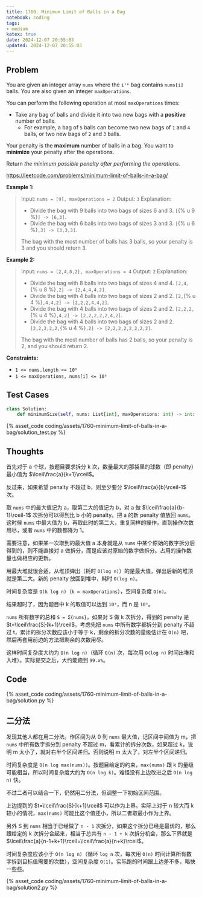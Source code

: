 ```yaml
---
title: 1760. Minimum Limit of Balls in a Bag
notebook: coding
tags:
- medium
katex: true
date: 2024-12-07 20:55:03
updated: 2024-12-07 20:55:03
---
```

## Problem

You are given an integer array `nums` where the `iᵗʰ` bag contains `nums[i]` balls. You are also given an integer `maxOperations`.

You can perform the following operation at most `maxOperations` times:

- Take any bag of balls and divide it into two new bags with a **positive** number of balls.
  - For example, a bag of `5` balls can become two new bags of `1` and `4` balls, or two new bags of `2` and `3` balls.

Your penalty is the **maximum** number of balls in a bag. You want to **minimize** your penalty after the operations.

Return _the minimum possible penalty after performing the operations_.

<https://leetcode.com/problems/minimum-limit-of-balls-in-a-bag/>

**Example 1:**

> Input: `nums = [9], maxOperations = 2`
> Output: `3`
> Explanation:
>
> - Divide the bag with 9 balls into two bags of sizes 6 and 3. `[`{% u 9 %}`] -> [6,3]`.
> - Divide the bag with 6 balls into two bags of sizes 3 and 3. `[`{% u 6 %}`,3] -> [3,3,3]`.
>
> The bag with the most number of balls has 3 balls, so your penalty is 3 and you should return 3.

**Example 2:**

> Input: `nums = [2,4,8,2], maxOperations = 4`
> Output: `2`
> Explanation:
>
> - Divide the bag with 8 balls into two bags of sizes 4 and 4. `[2,4,`{% u 8 %}`,2] -> [2,4,4,4,2]`.
> - Divide the bag with 4 balls into two bags of sizes 2 and 2. `[2,`{% u 4 %}`,4,4,2] -> [2,2,2,4,4,2]`.
> - Divide the bag with 4 balls into two bags of sizes 2 and 2. `[2,2,2,`{% u 4 %}`,4,2] -> [2,2,2,2,2,4,2]`.
> - Divide the bag with 4 balls into two bags of sizes 2 and 2. `[2,2,2,2,2,`{% u 4 %}`,2] -> [2,2,2,2,2,2,2,2]`.
>
> The bag with the most number of balls has 2 balls, so your penalty is 2, and you should return 2.

**Constraints:**

- `1 <= nums.length <= 10⁵`
- `1 <= maxOperations, nums[i] <= 10⁹`

## Test Cases

``` python
class Solution:
    def minimumSize(self, nums: List[int], maxOperations: int) -> int:
```

{% asset_code coding/assets/1760-minimum-limit-of-balls-in-a-bag/solution_test.py %}

## Thoughts

首先对于 a 个球，按题目要求拆分 k 次，数量最大的那袋里的球数（即 penalty）最小值为 $\lceil\frac{a}{k+1}\rceil$。

反过来，如果希望 penalty 不超过 b，则至少要分 $\lceil\frac{a}{b}\rceil-1$ 次。

取 `nums` 中的最大值记为 a，取第二大的值记为 b，对 a 做 $\lceil\frac{a}{b-1}\rceil-1$ 次拆分可以得到比 b 小的 penalty。把 a 的新 penalty 值放回 `nums`。这时候 `nums` 中最大值为 b，再取此时的第二大，重复同样的操作，直到操作次数用尽，或者 `nums` 中的数都降为 1。

需要注意，如果某一次取到的最大值 a 本身就是从 `nums` 中某个原始的数字拆分后得到的，则不能直接对 a 做拆分，而是应该对原始的数字做拆分。占用的操作数量也做相应的更新。

用最大堆就很合适，从堆顶弹出（耗时 `O(log n)`）的是最大值，弹出后新的堆顶就是第二大。新的 penalty 放回到堆中，耗时 `O(log n)`。

时间复杂度是 `O(k log n)`（`k = maxOperations`），空间复杂度 `O(n)`。

结果超时了，因为题目中 k 的取值可以达到 `10⁹`，而 n 是 `10⁵`。

`nums` 所有数字的总和 `S = Σ{nums}`，如果对 S 做 k 次拆分，得到的 penalty 是 $t=\lceil\frac{S}{k+1}\rceil$。考虑先把 `nums` 中所有数字都拆分到 penalty 不超过 t，累计的拆分次数应该小于等于 k，剩余的拆分次数的量级估计在 `O(n)` 吧，然后再套用前边的方法把剩余的次数用尽。

这样时间复杂度大约为 `O(n log n)`（循环 `O(n)` 次，每次用 `O(log n)` 时间出堆和入堆）。实际提交之后，大约能跑到 `99.x%`。

## Code

{% asset_code coding/assets/1760-minimum-limit-of-balls-in-a-bag/solution.py %}

## 二分法

发现其他人都在用二分法。作区间为从 0 到 `nums` 最大值，记区间中间值为 m，把 `nums` 中所有数字拆分到 penalty 不超过 m，看累计的拆分次数，如果超过 k，说明 m 太小了，就对右半个区间递归。否则说明 m 太大了，对左半个区间递归。

时间复杂度是 `O(n log max(nums))`。按题目给定的约束，`max(nums)` 跟 k 的量级可能相当，所以时间复杂度大约为 `O(n log k)`。难怪没有上边改进之后 `O(n log n)` 快。

不过二者可以结合一下，仍然用二分法，但调整一下初始区间范围。

上边提到的 $t=\lceil\frac{S}{k+1}\rceil$ 可以作为上界。实际上对于 n 较大而 k 较小的情况，`max(nums)` 可能比这个值还小，所以二者取最小作为上界。

另外 S 到 `nums` 相当于已经做了 `n - 1` 次拆分，如果这个拆分已经是最优的，那么跟给定的 k 次拆分合起来，相当于总共有 `n - 1 + k` 次拆分机会，那么下界就是 $\lceil\frac{a}{n-1+k+1}\rceil=\lceil\frac{a}{n+k}\rceil$。

时间复杂度应该小于 `O(n log n)`（循环 `log n` 次，每次用 `O(n)` 时间计算所有数字拆到目标值需要的次数），空间复杂度 `O(1)`。实际跑的时间跟上边差不多，略快一些些。

{% asset_code coding/assets/1760-minimum-limit-of-balls-in-a-bag/solution2.py %}
